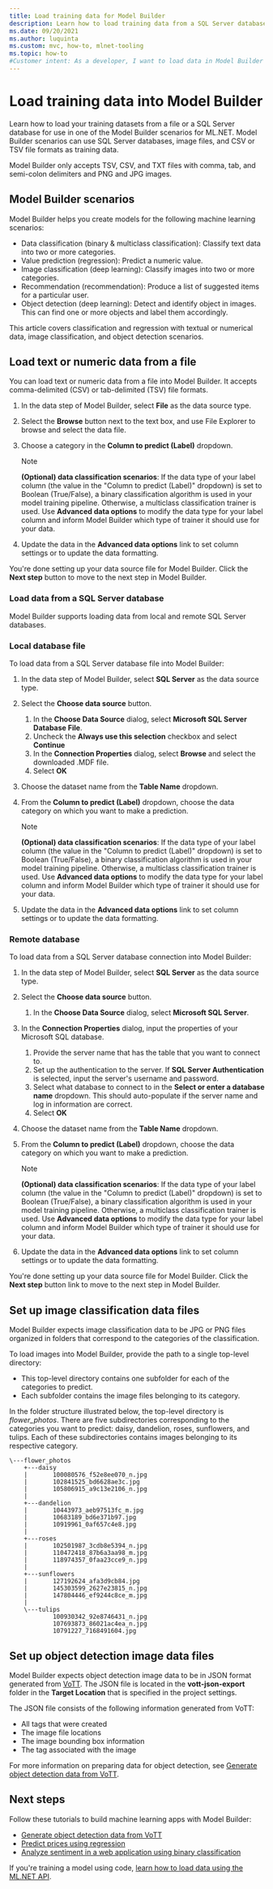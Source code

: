 ```yaml
---
title: Load training data for Model Builder
description: Learn how to load training data from a SQL Server database or a file for use in one of the Model Builder scenarios for ML.NET.
ms.date: 09/20/2021
ms.author: luquinta
ms.custom: mvc, how-to, mlnet-tooling
ms.topic: how-to
#Customer intent: As a developer, I want to load data in Model Builder
---
```


# Load training data into Model Builder

Learn how to load your training datasets from a file or a SQL Server database for use in one of the Model Builder scenarios for ML.NET. Model Builder scenarios can use SQL Server databases, image files, and CSV or TSV file formats as training data.

Model Builder only accepts TSV, CSV, and TXT files with comma, tab, and semi-colon delimiters and PNG and JPG images.

## Model Builder scenarios

Model Builder helps you create models for the following machine learning scenarios:

- Data classification (binary & multiclass classification): Classify text data into two or more categories.
- Value prediction (regression): Predict a numeric value.
- Image classification (deep learning): Classify images into two or more categories.
- Recommendation (recommendation): Produce a list of suggested items for a particular user.
- Object detection (deep learning): Detect and identify object in images. This can find one or more objects and label them accordingly.

This article covers classification and regression with textual or numerical data, image classification, and object detection scenarios.

## Load text or numeric data from a file

You can load text or numeric data from a file into Model Builder. It accepts comma-delimited (CSV) or tab-delimited (TSV) file formats.

1. In the data step of Model Builder, select **File** as the data source type.
1. Select the **Browse** button next to the text box, and use File Explorer to browse and select the data file.
1. Choose a category in the **Column to predict (Label)** dropdown.

    > [!NOTE]
    > **(Optional) data classification scenarios**: If the data type of your label column (the value in the "Column to predict (Label)" dropdown) is set to Boolean (True/False), a binary classification algorithm is used in your model training pipeline. Otherwise, a multiclass classification trainer is used. Use **Advanced data options** to modify the data type for your label column and inform Model Builder which type of trainer it should use for your data.

1. Update the data in the **Advanced data options** link to set column settings or to update the data formatting.

You're done setting up your data source file for Model Builder. Click the **Next step** button to move to the next step in Model Builder.

### Load data from a SQL Server database

Model Builder supports loading data from local and remote SQL Server databases.

### Local database file

To load data from a SQL Server database file into Model Builder:

1. In the data step of Model Builder, select **SQL Server** as the data source type.
1. Select the **Choose data source** button.
    1. In the **Choose Data Source** dialog, select **Microsoft SQL Server Database File**.
    1. Uncheck the **Always use this selection** checkbox and select **Continue**
    1. In the **Connection Properties** dialog, select **Browse** and select the downloaded .MDF file.
    1. Select **OK**
1. Choose the dataset name from the **Table Name** dropdown.
1. From the **Column to predict (Label)** dropdown, choose the data category on which you want to make a prediction.

    > [!NOTE]
    > **(Optional) data classification scenarios**: If the data type of your label column (the value in the "Column to predict (Label)" dropdown) is set to Boolean (True/False), a binary classification algorithm is used in your model training pipeline. Otherwise, a multiclass classification trainer is used. Use **Advanced data options** to modify the data type for your label column and inform Model Builder which type of trainer it should use for your data.

1. Update the data in the **Advanced data options** link to set column settings or to update the data formatting.

### Remote database

To load data from a SQL Server database connection into Model Builder:

1. In the data step of Model Builder, select **SQL Server** as the data source type.
1. Select the **Choose data source** button.
    1. In the **Choose Data Source** dialog, select **Microsoft SQL Server**.
1. In the **Connection Properties** dialog, input the properties of your Microsoft SQL database.
    1. Provide the server name that has the table that you want to connect to.
    1. Set up the authentication to the server. If **SQL Server Authentication** is selected, input the server's username and password.
    1. Select what database to connect to in the **Select or enter a database name** dropdown. This should auto-populate if the server name and log in information are correct.
    1. Select **OK**
1. Choose the dataset name from the **Table Name** dropdown.
1. From the **Column to predict (Label)** dropdown, choose the data category on which you want to make a prediction.

    > [!NOTE]
    > **(Optional) data classification scenarios**: If the data type of your label column (the value in the "Column to predict (Label)" dropdown) is set to Boolean (True/False), a binary classification algorithm is used in your model training pipeline. Otherwise, a multiclass classification trainer is used. Use **Advanced data options** to modify the data type for your label column and inform Model Builder which type of trainer it should use for your data.

1. Update the data in the **Advanced data options** link to set column settings or to update the data formatting.

You're done setting up your data source file for Model Builder. Click the **Next step** button link to move to the next step in Model Builder.

## Set up image classification data files

Model Builder expects image classification data to be JPG or PNG files organized in folders that correspond to the categories of the classification.

To load images into Model Builder, provide the path to a single top-level directory:

- This top-level directory contains one subfolder for each of the categories to predict.
- Each subfolder contains the image files belonging to its category.

In the folder structure illustrated below, the top-level directory is *flower_photos*. There are five subdirectories corresponding to the categories you want to predict: daisy, dandelion, roses, sunflowers, and tulips. Each of these subdirectories contains images belonging to its respective category.

```text
\---flower_photos
    +---daisy
    |       100080576_f52e8ee070_n.jpg
    |       102841525_bd6628ae3c.jpg
    |       105806915_a9c13e2106_n.jpg
    |
    +---dandelion
    |       10443973_aeb97513fc_m.jpg
    |       10683189_bd6e371b97.jpg
    |       10919961_0af657c4e8.jpg
    |
    +---roses
    |       102501987_3cdb8e5394_n.jpg
    |       110472418_87b6a3aa98_m.jpg
    |       118974357_0faa23cce9_n.jpg
    |
    +---sunflowers
    |       127192624_afa3d9cb84.jpg
    |       145303599_2627e23815_n.jpg
    |       147804446_ef9244c8ce_m.jpg
    |
    \---tulips
            100930342_92e8746431_n.jpg
            107693873_86021ac4ea_n.jpg
            10791227_7168491604.jpg
```

## Set up object detection image data files

Model Builder expects object detection image data to be in JSON format generated from [VoTT](https://github.com/Microsoft/VoTT/releases). The JSON file is located in the **vott-json-export** folder in the **Target Location** that is specified in the project settings.

The JSON file consists of the following information generated from VoTT:

- All tags that were created
- The image file locations
- The image bounding box information
- The tag associated with the image

For more information on preparing data for object detection, see [Generate object detection data from VoTT](label-images-for-object-detection-using-vott.md).

## Next steps

Follow these tutorials to build machine learning apps with Model Builder:

- [Generate object detection data from VoTT](./label-images-for-object-detection-using-vott.md)
- [Predict prices using regression](../tutorials/predict-prices-with-model-builder.md)
- [Analyze sentiment in a web application using binary classification](../tutorials/sentiment-analysis-model-builder.md)

If you're training a model using code, [learn how to load data using the ML.NET API](load-data-ml-net.md).

